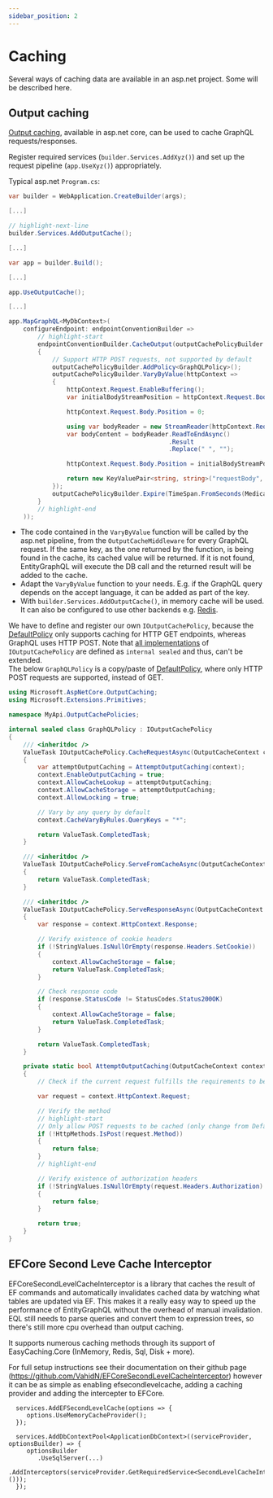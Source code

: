 ```yaml
---
sidebar_position: 2
---
```


# Caching

Several ways of caching data are available in an asp.net project. Some will be described here.

## Output caching

[Output caching](https://learn.microsoft.com/en-us/aspnet/core/performance/caching/output), available in asp.net core, can be used to cache GraphQL requests/responses.

Register required services (`builder.Services.AddXyz()`) and set up the request pipeline (`app.UseXyz()`) appropriately.

Typical asp.net `Program.cs`:

```cs
var builder = WebApplication.CreateBuilder(args);

[...]

// highlight-next-line
builder.Services.AddOutputCache();

[...]

var app = builder.Build();

[...]

app.UseOutputCache();

[...]

app.MapGraphQL<MyDbContext>(
    configureEndpoint: endpointConventionBuilder =>
        // highlight-start
        endpointConventionBuilder.CacheOutput(outputCachePolicyBuilder =>
        {
            // Support HTTP POST requests, not supported by default
            outputCachePolicyBuilder.AddPolicy<GraphQLPolicy>();
            outputCachePolicyBuilder.VaryByValue(httpContext =>
            {
                httpContext.Request.EnableBuffering();
                var initialBodyStreamPosition = httpContext.Request.Body.Position;

                httpContext.Request.Body.Position = 0;

                using var bodyReader = new StreamReader(httpContext.Request.Body, leaveOpen: true);
                var bodyContent = bodyReader.ReadToEndAsync()
                                            .Result
                                            .Replace(" ", "");

                httpContext.Request.Body.Position = initialBodyStreamPosition;

                return new KeyValuePair<string, string>("requestBody", bodyContent);
            });
            outputCachePolicyBuilder.Expire(TimeSpan.FromSeconds(MedicalDataApiConstants.OutputCache.DefaultExpireSeconds));
        }
        // highlight-end
    ));
```

- The code contained in the `VaryByValue` function will be called by the asp.net pipeline, from the `OutputCacheMiddleware` for every GraphQL request. If the same key, as the one returned by the function, is being found in the cache, its cached value will be returned. If it is not found, EntityGraphQL will execute the DB call and the returned result will be added to the cache.
- Adapt the `VaryByValue` function to your needs. E.g. if the GraphQL query depends on the accept language, it can be added as part of the key.
- With `builder.Services.AddOutputCache()`, in memory cache will be used. It can also be configured to use other backends e.g. [Redis](https://www.nuget.org/packages/Microsoft.Extensions.Caching.StackExchangeRedis).

We have to define and register our own `IOutputCachePolicy`, because the [DefaultPolicy](https://github.com/dotnet/dotnet/blob/main/src/aspnetcore/src/Middleware/OutputCaching/src/Policies/DefaultPolicy.cs#L70) only supports caching for HTTP GET endpoints, whereas GraphQL uses HTTP POST. Note that [all implementations](https://github.com/dotnet/dotnet/tree/main/src/aspnetcore/src/Middleware/OutputCaching/src/Policies) of `IOutputCachePolicy` are defined as `internal sealed` and thus, can't be extended.<br/>
The below `GraphQLPolicy` is a copy/paste of [DefaultPolicy](https://github.com/dotnet/dotnet/blob/main/src/aspnetcore/src/Middleware/OutputCaching/src/Policies/DefaultPolicy.cs), where only HTTP POST requests are supported, instead of GET.

```cs
using Microsoft.AspNetCore.OutputCaching;
using Microsoft.Extensions.Primitives;

namespace MyApi.OutputCachePolicies;

internal sealed class GraphQLPolicy : IOutputCachePolicy
{
    /// <inheritdoc />
    ValueTask IOutputCachePolicy.CacheRequestAsync(OutputCacheContext context, CancellationToken cancellationToken)
    {
        var attemptOutputCaching = AttemptOutputCaching(context);
        context.EnableOutputCaching = true;
        context.AllowCacheLookup = attemptOutputCaching;
        context.AllowCacheStorage = attemptOutputCaching;
        context.AllowLocking = true;

        // Vary by any query by default
        context.CacheVaryByRules.QueryKeys = "*";

        return ValueTask.CompletedTask;
    }

    /// <inheritdoc />
    ValueTask IOutputCachePolicy.ServeFromCacheAsync(OutputCacheContext context, CancellationToken cancellationToken)
    {
        return ValueTask.CompletedTask;
    }

    /// <inheritdoc />
    ValueTask IOutputCachePolicy.ServeResponseAsync(OutputCacheContext context, CancellationToken cancellationToken)
    {
        var response = context.HttpContext.Response;

        // Verify existence of cookie headers
        if (!StringValues.IsNullOrEmpty(response.Headers.SetCookie))
        {
            context.AllowCacheStorage = false;
            return ValueTask.CompletedTask;
        }

        // Check response code
        if (response.StatusCode != StatusCodes.Status200OK)
        {
            context.AllowCacheStorage = false;
            return ValueTask.CompletedTask;
        }

        return ValueTask.CompletedTask;
    }

    private static bool AttemptOutputCaching(OutputCacheContext context)
    {
        // Check if the current request fulfills the requirements to be cached

        var request = context.HttpContext.Request;

        // Verify the method
        // highlight-start
        // Only allow POST requests to be cached (only change from DefaultPolicy)
        if (!HttpMethods.IsPost(request.Method))
        {
            return false;
        }
        // highlight-end

        // Verify existence of authorization headers
        if (!StringValues.IsNullOrEmpty(request.Headers.Authorization) || request.HttpContext.User?.Identity?.IsAuthenticated == true)
        {
            return false;
        }

        return true;
    }
}
```

## EFCore Second Leve Cache Interceptor

EFCoreSecondLevelCacheInterceptor is a library that caches the result of EF commands and automatically invalidates cached data by watching what tables are updated via EF.  This makes it a really easy way to speed up the performance of EntityGraphQL without the overhead of manual invalidation.  EQL still needs to parse queries and convert them to expression trees, so there's still more cpu overhead than output caching.

It supports numerous caching methods through its support of EasyCaching.Core (InMemory, Redis, Sql, Disk + more).

For full setup instructions see their documentation on their github page (https://github.com/VahidN/EFCoreSecondLevelCacheInterceptor) however it can be as simple as enabling efsecondlevelcache, adding a caching provider and adding the intercepter to EFCore.

```
  services.AddEFSecondLevelCache(options => {
     options.UseMemoryCacheProvider();
  });

  services.AddDbContextPool<ApplicationDbContext>((serviceProvider, optionsBuilder) => {
     optionsBuilder
        .UseSqlServer(...)
        .AddInterceptors(serviceProvider.GetRequiredService<SecondLevelCacheInterceptor>()));
  });

```